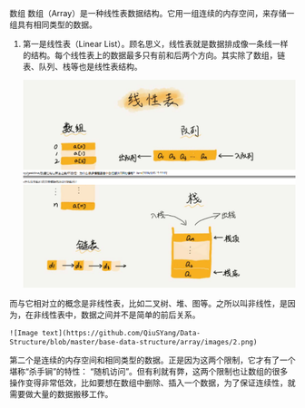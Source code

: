数组
数组（Array）是一种线性表数据结构。它用一组连续的内存空间，来存储一组具有相同类型的数据。

1. 第一是线性表（Linear List）。顾名思义，线性表就是数据排成像一条线一样的结构。每个线性表上的数据最多只有前和后两个方向。其实除了数组，链表、队列、栈等也是线性表结构。

    ![Image text](https://github.com/QiuSYang/Data-Structure/blob/master/base-data-structure/array/images/1.png)

而与它相对立的概念是非线性表，比如二叉树、堆、图等。之所以叫非线性，是因为，在非线性表中，数据之间并不是简单的前后关系。

    ![Image text](https://github.com/QiuSYang/Data-Structure/blob/master/base-data-structure/array/images/2.png)

第二个是连续的内存空间和相同类型的数据。正是因为这两个限制，它才有了一个堪称“杀手锏”的特性： “随机访问”。但有利就有弊，这两个限制也让数组的很多操作变得非常低效，比如要想在数组中删除、插入一个数据，为了保证连续性，就需要做大量的数据搬移工作。
